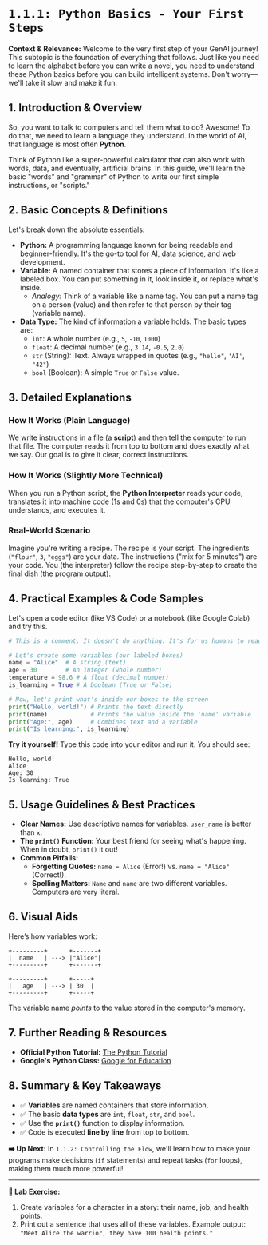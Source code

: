 # `1.1.1: Python Basics - Your First Steps`

**Context & Relevance:** Welcome to the very first step of your GenAI journey! This subtopic is the foundation of everything that follows. Just like you need to learn the alphabet before you can write a novel, you need to understand these Python basics before you can build intelligent systems. Don't worry—we'll take it slow and make it fun.

## 1. Introduction & Overview

So, you want to talk to computers and tell them what to do? Awesome! To do that, we need to learn a language they understand. In the world of AI, that language is most often **Python**.

Think of Python like a super-powerful calculator that can also work with words, data, and eventually, artificial brains. In this guide, we'll learn the basic "words" and "grammar" of Python to write our first simple instructions, or "scripts."

## 2. Basic Concepts & Definitions

Let's break down the absolute essentials:

*   **Python:** A programming language known for being readable and beginner-friendly. It's the go-to tool for AI, data science, and web development.
*   **Variable:** A named container that stores a piece of information. It's like a labeled box. You can put something in it, look inside it, or replace what's inside.
    *   *Analogy:* Think of a variable like a name tag. You can put a name tag on a person (value) and then refer to that person by their tag (variable name).
*   **Data Type:** The kind of information a variable holds. The basic types are:
    *   `int`: A whole number (e.g., `5`, `-10`, `1000`)
    *   `float`: A decimal number (e.g., `3.14`, `-0.5`, `2.0`)
    *   `str` (String): Text. Always wrapped in quotes (e.g., `"hello"`, `'AI'`, `"42"`)
    *   `bool` (Boolean): A simple `True` or `False` value.

## 3. Detailed Explanations

### How It Works (Plain Language)
We write instructions in a file (a **script**) and then tell the computer to run that file. The computer reads it from top to bottom and does exactly what we say. Our goal is to give it clear, correct instructions.

### How It Works (Slightly More Technical)
When you run a Python script, the **Python Interpreter** reads your code, translates it into machine code (1s and 0s) that the computer's CPU understands, and executes it.

### Real-World Scenario
Imagine you're writing a recipe. The recipe is your script. The ingredients (`"flour"`, `3`, `"eggs"`) are your data. The instructions ("mix for 5 minutes") are your code. You (the interpreter) follow the recipe step-by-step to create the final dish (the program output).

## 4. Practical Examples & Code Samples

Let's open a code editor (like VS Code) or a notebook (like Google Colab) and try this.

```python
# This is a comment. It doesn't do anything. It's for us humans to read.

# Let's create some variables (our labeled boxes)
name = "Alice"  # A string (text)
age = 30        # An integer (whole number)
temperature = 98.6 # A float (decimal number)
is_learning = True # A boolean (True or False)

# Now, let's print what's inside our boxes to the screen
print("Hello, world!") # Prints the text directly
print(name)            # Prints the value inside the 'name' variable
print("Age:", age)     # Combines text and a variable
print("Is learning:", is_learning)
```

**Try it yourself!** Type this code into your editor and run it. You should see:
```
Hello, world!
Alice
Age: 30
Is learning: True
```

## 5. Usage Guidelines & Best Practices

*   **Clear Names:** Use descriptive names for variables. `user_name` is better than `x`.
*   **The `print()` Function:** Your best friend for seeing what's happening. When in doubt, `print()` it out!
*   **Common Pitfalls:**
    *   **Forgetting Quotes:** `name = Alice` (Error!) vs. `name = "Alice"` (Correct!).
    *   **Spelling Matters:** `Name` and `name` are two different variables. Computers are very literal.

## 6. Visual Aids

Here’s how variables work:
```
+---------+      +-------+
|  name   | ---> |"Alice"|
+---------+      +-------+

+---------+      +-----+
|   age   | ---> | 30  |
+---------+      +-----+
```
The variable name *points* to the value stored in the computer's memory.

## 7. Further Reading & Resources

*   **Official Python Tutorial:** [The Python Tutorial](https://docs.python.org/3/tutorial/)
*   **Google's Python Class:** [Google for Education](https://developers.google.com/edu/python)

## 8. Summary & Key Takeaways

*   ✅ **Variables** are named containers that store information.
*   ✅ The basic **data types** are `int`, `float`, `str`, and `bool`.
*   ✅ Use the **`print()`** function to display information.
*   ✅ Code is executed **line by line** from top to bottom.

**➡️ Up Next:** In `1.1.2: Controlling the Flow`, we'll learn how to make your programs make decisions (`if` statements) and repeat tasks (`for` loops), making them much more powerful!

---

**🎯 Lab Exercise:** 
1.  Create variables for a character in a story: their name, job, and health points.
2.  Print out a sentence that uses all of these variables. 
Example output: `"Meet Alice the warrior, they have 100 health points."`